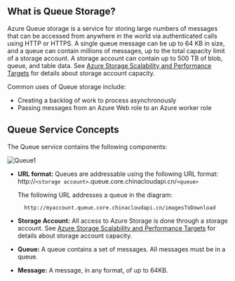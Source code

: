 ## What is Queue Storage?

Azure Queue storage is a service for storing large numbers of
messages that can be accessed from anywhere in the world via
authenticated calls using HTTP or HTTPS. A single queue message can be
up to 64 KB in size, and a queue can contain millions of messages, up to the
total capacity limit of a storage account. A storage account can contain up to 500 TB of blob, queue, and table data. See [Azure Storage Scalability and Performance Targets](http://msdn.microsoft.com/zh-cn/library/azure/dn249410.aspx) for details about storage account capacity.

Common uses of Queue storage include:

-   Creating a backlog of work to process asynchronously
-   Passing messages from an Azure Web role to an Azure worker role

## Queue Service Concepts

The Queue service contains the following components:

![Queue1](./media/storage-queue-concepts-include/queue1.png)


- **URL format:** Queues are addressable using the following URL format:   
	http://`<storage account>`.queue.core.chinacloudapi.cn/`<queue>` 
      
	The following URL addresses a queue in the diagram:  
		
		http://myaccount.queue.core.chinacloudapi.cn/imagesToDownload

- **Storage Account:** All access to Azure Storage is done through a storage account. See [Azure Storage Scalability and Performance Targets](storage-scalability-targets) for details about storage account capacity.

- **Queue:** A queue contains a set of messages. All messages must be in a queue.

- **Message:** A message, in any format, of up to 64KB.

